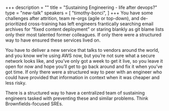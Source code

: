 +++
description = ""
title = "Sustaining Engineering - life after devops?"
type = "new-talk"
speakers = [
        "timothy-bonci",
]
+++
You have some challenges after attrition, team re-orgs (agile or top-down), and de-prioritized cross-training has left engineers frantically searching email archives for “fixed content deployment” or staring blankly as git blame lists only their most talented former colleagues. If only there were a structured way to have ensured these services lived on.

You have to deliver a new service that talks to vendors around the world, and you know we’re using AWS now, but you’re not sure what a secure network looks like, and you’ve only got a week to get it live, so you leave it open for now and hope you’ll get to go back around and fix it when you’ve got time. If only there were a structured way to peer with an engineer who could have provided that information in context when it was cheaper and less risky.

There is a structured way to have a centralized team of sustaining engineers tasked with preventing these and similar problems. Think Brownfields-focused SREs.